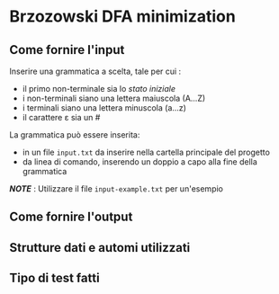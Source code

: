 # Brzozowski DFA minimization

## Come fornire l'input

Inserire una grammatica a scelta, tale per cui :
* il primo non-terminale sia lo *stato iniziale*
* i non-terminali siano una lettera maiuscola (A...Z)
* i terminali siano una lettera minuscola (a...z)
* il carattere ɛ sia un #

La grammatica può essere inserita:
* in un file `input.txt` da inserire nella cartella principale del progetto
* da linea di comando, inserendo un doppio a capo alla fine della grammatica

_**NOTE**_ : Utilizzare il file `input-example.txt` per un'esempio

## Come fornire l'output



## Strutture dati e automi utilizzati



## Tipo di test fatti


